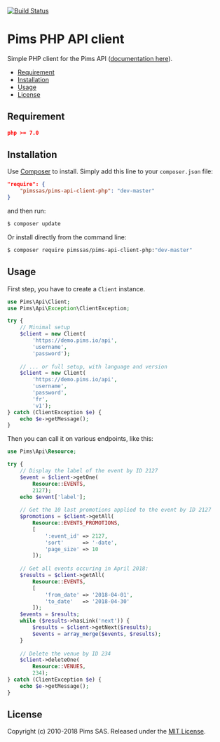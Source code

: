 
[![Build Status](https://travis-ci.org/pimssas/pims-api-client-php.svg?branch=master)](https://travis-ci.org/pimssas/pims-api-client-php)  
  
Pims PHP API client  
=========================  
  
Simple PHP client for the Pims API ([documentation here](http://api.pims.io)).  
  
* [Requirement](#requirement)    
* [Installation](#installation)
* [Usage](#usage)
* [License](#license)

Requirement
-----

```json
php >= 7.0
```


Installation
-----

Use [Composer](https://getcomposer.org/) to install. Simply add this line to your `composer.json` file:
```json
"require": {
	"pimssas/pims-api-client-php": "dev-master"
}
```
and then run:
```bash
$ composer update 
```

Or install directly from the command line:  
```bash
$ composer require pimssas/pims-api-client-php:"dev-master"
```


Usage
-----

First step, you have to create a `Client` instance.

```php
use Pims\Api\Client;
use Pims\Api\Exception\ClientException;

try {
    // Minimal setup
    $client = new Client(
    	'https://demo.pims.io/api',
    	'username',
    	'password');
    
    // ... or full setup, with language and version
    $client = new Client(
    	'https://demo.pims.io/api',
    	'username',
    	'password',
    	'fr',
    	'v1');
} catch (ClientException $e) {
    echo $e->getMessage();
}

```

Then you can call it on various endpoints, like this:
```php
use Pims\Api\Resource;

try {
    // Display the label of the event by ID 2127
    $event = $client->getOne(
    	Resource::EVENTS,
    	2127);
    echo $event['label'];
    
    // Get the 10 last promotions applied to the event by ID 2127
    $promotions = $client->getAll(
       	Resource::EVENTS_PROMOTIONS,
       	[
       		':event_id' => 2127,
       		'sort'      => '-date', 
       		'page_size' => 10
       	]);
    
    // Get all events occuring in April 2018:
    $results = $client->getAll(
    	Resource::EVENTS,
    	[
    	    'from_date'	=> '2018-04-01',
    	    'to_date' 	=> '2018-04-30'
    	]);
    $events = $results;
    while ($results->hasLink('next')) {
    	$results = $client->getNext($results);
        $events = array_merge($events, $results);
    }
    
    // Delete the venue by ID 234
    $client->deleteOne(
     	Resource::VENUES,
       	234);
} catch (ClientException $e) {
    echo $e->getMessage();
}
```

License
-------

Copyright (c) 2010-2018 Pims SAS.
Released under the [MIT License](https://github.com/pimssas/pims-api-client-php/blob/master/LICENSE).
